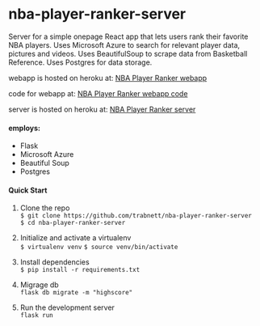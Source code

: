 # nba-player-ranker-server

Server for a simple onepage React app that lets users rank their favorite NBA players. Uses Microsoft Azure to search for relevant player data, pictures and videos. Uses BeautifulSoup to scrape data from Basketball Reference. Uses Postgres for data storage.

webapp is hosted on heroku at:
[NBA Player Ranker webapp](https://nba-player-ranker.herokuapp.com/)

code for webapp at:
[NBA Player Ranker webapp code](https://github.com/trabnett/nba_player_ranker_webapp)

server is hosted on heroku at:
[NBA Player Ranker server](https://player-ranker-server.herokuapp.com/)

#### employs:

+ Flask
+ Microsoft Azure
+ Beautiful Soup
+ Postgres

#### Quick Start
1. Clone the repo  
``
 $ git clone https://github.com/trabnett/nba-player-ranker-server
``  
``
 $ cd nba-player-ranker-server
``

2. Initialize and activate a virtualenv  
``
$ virtualenv venv
``
``
$ source venv/bin/activate
``
3. Install dependencies  
``
$ pip install -r requirements.txt
``
4. Migrage db  
``
flask db migrate -m "highscore"
``
5. Run the development server  
``
flask run
``
